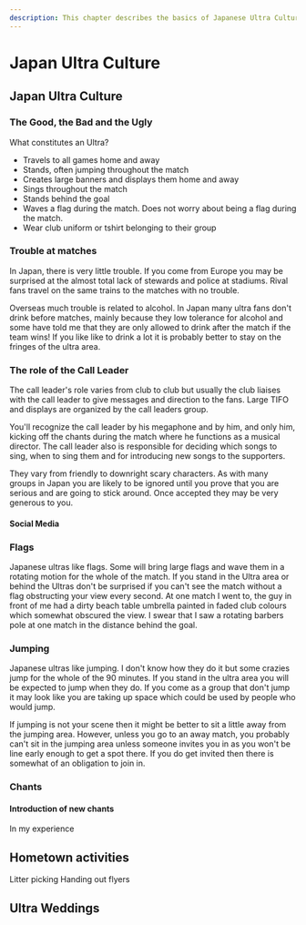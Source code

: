 ```yaml
---
description: This chapter describes the basics of Japanese Ultra Culture
---
```


# Japan Ultra Culture

## Japan Ultra Culture

### The Good, the Bad and the Ugly

What constitutes an Ultra?

* Travels to all games home and away
* Stands, often jumping throughout the match
* Creates large banners and displays them home and away
* Sings throughout the match
* Stands behind the goal
* Waves a flag during the match. Does not worry about being a flag during the match.
* Wear club uniform or tshirt belonging to their group

### Trouble at matches

In Japan, there is very little trouble. If you come from Europe you may be surprised at the almost total lack of stewards and police at stadiums. Rival fans travel on the same trains to the matches with no trouble.

Overseas much trouble is related to alcohol. In Japan many ultra fans don't drink before matches, mainly because they low tolerance for alcohol and some have told me that they are only allowed to drink after the match if the team wins! If you like like to drink a lot it is probably better to stay on the fringes of the ultra area.

### The role of the Call Leader

The call leader's role varies from club to club but usually the club liaises with the call leader to give messages and direction to the fans. Large TIFO and displays are organized by the call leaders group.

You'll recognize the call leader by his megaphone and by him, and only him, kicking off the chants during the match where he functions as a musical director. The call leader also is responsible for deciding which songs to sing, when to sing them and for introducing new songs to the supporters.

They vary from friendly to downright scary characters. As with many groups in Japan you are likely to be ignored until you prove that you are serious and are going to stick around. Once accepted they may be very generous to you.

#### Social Media

### Flags

Japanese ultras like flags. Some will bring large flags and wave them in a rotating motion for the whole of the match. If you stand in the Ultra area or behind the Ultras don't be surprised if you can't see the match without a flag obstructing your view every second. At one match I went to, the guy in front of me had a dirty beach table umbrella painted in faded club colours which somewhat obscured the view. I swear that I saw a rotating barbers pole at one match in the distance behind the goal.

### Jumping

Japanese ultras like jumping. I don't know how they do it but some crazies jump for the whole of the 90 minutes. If you stand in the ultra area you will be expected to jump when they do. If you come as a group that don't jump it may look like you are taking up space which could be used by people who would jump.

If jumping is not your scene then it might be better to sit a little away from the jumping area. However, unless you go to an away match, you probably can't sit in the jumping area unless someone invites you in as you won't be line early enough to get a spot there. If you do get invited then there is somewhat of an obligation to join in.

### Chants

#### Introduction of new chants

In my experience&#x20;

## Hometown activities

Litter picking Handing out flyers

## Ultra Weddings
